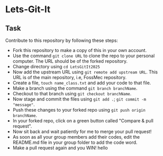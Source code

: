 # Lets-Git-It

## Task

Contribute to this repository by following these steps:

- Fork this repository to make a copy of this in your own account.
- Use the command `git clone URL` to clone the repo to your personal computer. The URL should be of the forked repository.
- Change directory using `cd LetsGitIt2025`
- Now add the upstream URL using `git remote add upstream URL`. This URL is of the main repository, i.e, FossMec repository.
- Create a file, `touch name_class.txt` and add your code to that file.
- Make a branch using the command `git branch branchName`.
- Checkout to that branch using `git checkout branchName`.
- Now stage and commit the files using `git add .`; `git commit -m "message"`.
- Push these changes to your forked repo using `git push origin branchName`.
- In your forked repo, click on a green button called "Compare & pull request".
- Now sit back and wait patiently for me to merge your pull request!
- As soon as all your group members add their codes, edit the README.md file in your group folder to add the code word.
- Make a pull request again and you WIN!
hello 